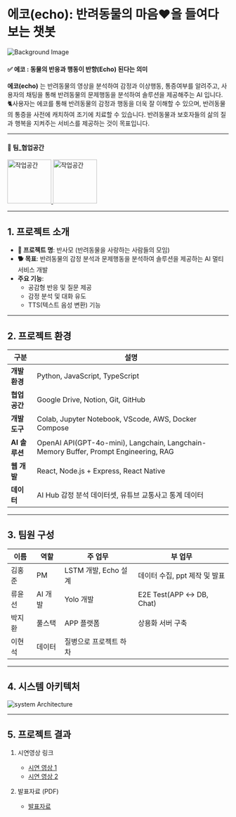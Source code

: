 # 에코(echo): 반려동물의 마음♥️을 들여다 보는 챗봇
![Background Image](https://github.com/wjsghk1267/team-project/blob/main/wallpaper/background.jpg?raw=true)
#### ✅️ 에코 : 동물의 반응과 행동이 반향(Echo) 된다는 의미

**에코(echo)** 는 반려동물의 영상을 분석하여 감정과 이상행동, 통증여부를 알려주고, 사용자의 채팅을 통해 반려동물의 문제행동을 분석하여 솔루션을 제공해주는 AI 입니다.
🐈사용자는 에코를 통해 반려동물의 감정과 행동을 더욱 잘 이해할 수 있으며, 반려동물의 통증을 사전에 캐치하여 조기에 치료할 수 있습니다.
반려동물과 보호자들의 삶의 질과 행복을 지켜주는 서비스를 제공하는 것이 목표입니다.

---

#### 🤝 팀_협업공간
<a href="https://www.notion.so/61b470132a704b3a9e23aa0eeb2112e4">
  <img src="https://github.com/wjsghk1267/team-project/blob/main/wallpaper/notion.jpg?raw=true" alt="작업공간" width="100" />
</a>
<a href="https://drive.google.com/drive/u/0/folders/1vtIWqlB_JkqC8oO3p1zLxkbMaZa5w_H4">
  <img src="https://github.com/wjsghk1267/team-project/blob/main/wallpaper/google.png?raw=true" alt="작업공간" width="100" />
</a>


---

## 1. 프로젝트 소개

- **📛 프로젝트 명**: 반사모 (반려동물을 사랑하는 사람들의 모임)
- **🐕 목표**: 반려동물의 감정 분석과 문제행동을 분석하여 솔루션을 제공하는 AI 멀티 서비스 개발
- **주요 기능**: 
  - 공감형 반응 및 질문 제공
  - 감정 분석 및 대화 유도
  - TTS(텍스트 음성 변환) 기능

---

## 2. 프로젝트 환경

| **구분**      | **설명**                                                                                |
|---------------|----------------------------------------------------------------------------------------|
| **개발환경**  | Python, JavaScript, TypeScript                                                         |
| **협업공간**  | Google Drive, Notion, Git, GitHub                                                      |
| **개발 도구** | Colab, Jupyter Notebook, VScode, AWS, Docker Compose                                   |
| **AI 솔루션** | OpenAI API(GPT-4o-mini), Langchain, Langchain-Memory Buffer, Prompt Engineering, RAG   |
| **웹 개발**   | React, Node.js + Express, React Native                                                 |
| **데이터**    | AI Hub 감정 분석 데이터셋, 유튜브 교통사고 통계 데이터                                  |

---

## 3. 팀원 구성

| **이름**     | **역할**         | **주 업무**                  | **부 업무**                 |
|--------------|------------------|------------------------------|-----------------------------|
| 김홍준       | PM               | LSTM 개발, Echo 설계          | 데이터 수집, ppt 제작 및 발표         |
| 류윤선       | AI 개발          | Yolo 개발                 | E2E Test(APP ↔ DB, Chat) |
| 박지환       | 풀스택     | APP 플랫폼                      | 상용화 서버 구축                  |
| 이현석       | 데이터     | 질병으로 프로젝트 하차                      |                   |

---


## 4. 시스템 아키텍처
![system Architecture](https://github.com/wjsghk1267/team-project/blob/main/wallpaper/system%20Architecture.jpg?raw=true)

---

## 5. 프로젝트 결과

1. 시연영상 링크

   - [시연 영상 1](https://drive.google.com/file/d/1yp2KvddcPthsn0Y7itaHEFay7ueVpCR-/view?usp=drive_link)
   - [시연 영상 2](https://drive.google.com/file/d/1GcU8kEHvs7utF4awRvz9vQHTPYshmUE9/view?usp=drive_link)

2. 발표자료 (PDF)

   - [발표자료](https://github.com/wjsghk1267/team-project/blob/private/%ED%94%84%EB%A1%9C%EC%A0%9D%ED%8A%B8%20%EC%88%98%ED%96%89%20%EA%B2%B0%EA%B3%BC_1%ED%8C%80_%EB%B0%98%EC%82%AC%EB%AA%A8.pdf)


